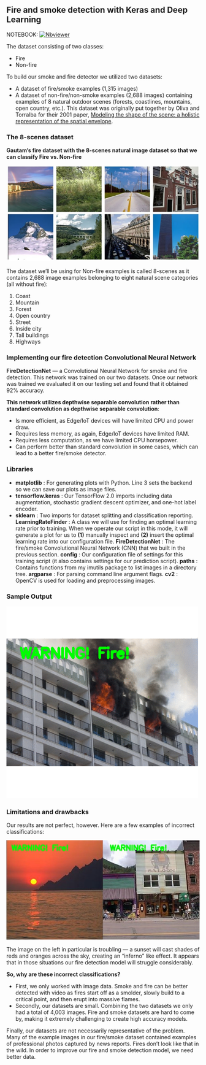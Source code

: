 ## Fire and smoke detection with Keras and Deep Learning

NOTEBOOK:  [![Nbviewer](https://github.com/jupyter/design/blob/master/logos/Badges/nbviewer_badge.svg)](https://nbviewer.jupyter.org/github/shejz/Disaster-Detection/blob/main/Fire%20and%20Smoke%20Detection/fire_detection.ipynb)

The dataset consisting of two classes:
- Fire
- Non-fire

To build our smoke and fire detector we utilized two datasets:

- A dataset of fire/smoke examples (1,315 images)
- A dataset of non-fire/non-smoke examples (2,688 images) containing examples of 8 natural outdoor scenes (forests, coastlines, mountains, open country, etc.). This dataset was originally put together by Oliva and Torralba for their 2001 paper, [Modeling the shape of the scene: a holistic representation of the spatial envelope](https://people.csail.mit.edu/torralba/code/spatialenvelope/).

### The 8-scenes dataset

**Gautam’s fire dataset with the 8-scenes natural image dataset so that we can classify Fire vs. Non-fire**

![](https://github.com/shejz/Disaster-Detection/blob/main/Fire%20and%20Smoke%20Detection/8-scenes.jpg)


The dataset we’ll be using for Non-fire examples is called 8-scenes as it contains 2,688 image examples belonging to eight natural scene categories (all without fire):
1. Coast
2. Mountain
3. Forest
4. Open country
5. Street
6. Inside city
7. Tall buildings
8. Highways


### Implementing our fire detection Convolutional Neural Network

**FireDetectionNet** — a Convolutional Neural Network for smoke and fire detection. This network was trained on our two datasets. Once our network was trained we evaluated it on our testing set and found that it obtained 92% accuracy.

**This network utilizes depthwise separable convolution rather than standard convolution as depthwise separable convolution**:

- Is more efficient, as Edge/IoT devices will have limited CPU and power draw.
- Requires less memory, as again, Edge/IoT devices have limited RAM.
- Requires less computation, as we have limited CPU horsepower.
- Can perform better than standard convolution in some cases, which can lead to a better fire/smoke detector.


### Libraries

- **matplotlib** : For generating plots with Python. Line 3 sets the backend so we can save our plots as image files.
- **tensorflow.keras** : Our TensorFlow 2.0 imports including data augmentation, stochastic gradient descent optimizer, and one-hot label encoder.
- **sklearn** : Two imports for dataset splitting and classification reporting.
**LearningRateFinder** : A class we will use for finding an optimal learning rate prior to training. When we operate our script in this mode, it will generate a plot for us to **(1)** manually inspect and **(2)** insert the optimal learning rate into our configuration file.
**FireDetectionNet** : The fire/smoke Convolutional Neural Network (CNN) that we built in the previous section.
**config** : Our configuration file of settings for this training script (it also contains settings for our prediction script).
**paths** : Contains functions from my imutils package to list images in a directory tree.
**argparse** : For parsing command line argument flags.
**cv2** : OpenCV is used for loading and preprocessing images.


### Sample Output

![](https://github.com/shejz/Disaster-Detection/blob/main/Fire%20and%20Smoke%20Detection/keras_fire_detection_animation.gif)


### Limitations and drawbacks
Our results are not perfect, however. Here are a few examples of incorrect classifications:

![](https://github.com/shejz/Disaster-Detection/blob/main/Fire%20and%20Smoke%20Detection/incorrect%20detection.jpg)

The image on the left in particular is troubling — a sunset will cast shades of reds and oranges across the sky, creating an “inferno” like effect. It appears that in those situations our fire detection model will struggle considerably.


**So, why are these incorrect classifications?**

- First, we only worked with image data. Smoke and fire can be better detected with video as fires start off as a smolder, slowly build to a critical point, and then erupt into massive flames.
- Secondly, our datasets are small. Combining the two datasets we only had a total of 4,003 images. Fire and smoke datasets are hard to come by, making it extremely challenging to create high accuracy models.

Finally, our datasets are not necessarily representative of the problem. Many of the example images in our fire/smoke dataset contained examples of professional photos captured by news reports. Fires don’t look like that in the wild. In order to improve our fire and smoke detection model, we need better data.




